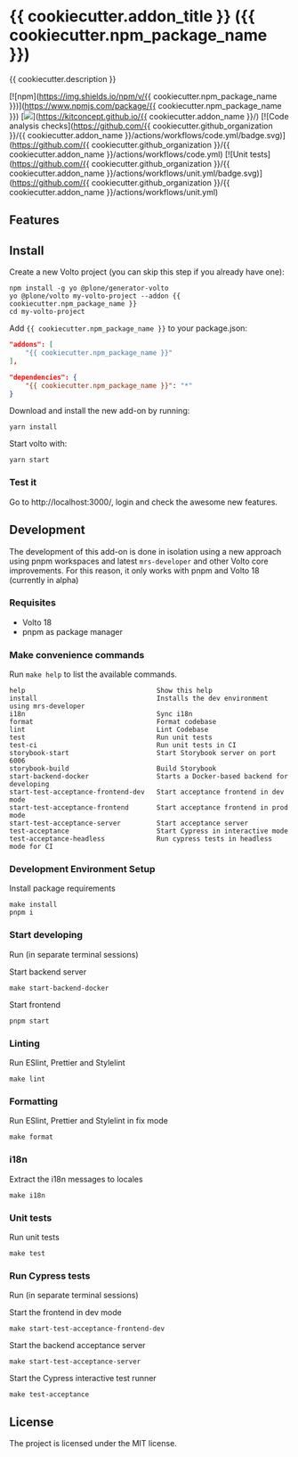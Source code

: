 # {{ cookiecutter.addon_title }} ({{ cookiecutter.npm_package_name }})

{{ cookiecutter.description }}

[![npm](https://img.shields.io/npm/v/{{ cookiecutter.npm_package_name }})](https://www.npmjs.com/package/{{ cookiecutter.npm_package_name }})
[![](https://img.shields.io/badge/-Storybook-ff4785?logo=Storybook&logoColor=white&style=flat-square)](https://kitconcept.github.io/{{ cookiecutter.addon_name }}/)
[![Code analysis checks](https://github.com/{{ cookiecutter.github_organization }}/{{ cookiecutter.addon_name }}/actions/workflows/code.yml/badge.svg)](https://github.com/{{ cookiecutter.github_organization }}/{{ cookiecutter.addon_name }}/actions/workflows/code.yml)
[![Unit tests](https://github.com/{{ cookiecutter.github_organization }}/{{ cookiecutter.addon_name }}/actions/workflows/unit.yml/badge.svg)](https://github.com/{{ cookiecutter.github_organization }}/{{ cookiecutter.addon_name }}/actions/workflows/unit.yml)

## Features

<!-- List your awesome features here -->

## Install

Create a new Volto project (you can skip this step if you already have one):

```
npm install -g yo @plone/generator-volto
yo @plone/volto my-volto-project --addon {{ cookiecutter.npm_package_name }}
cd my-volto-project
```

Add `{{ cookiecutter.npm_package_name }}` to your package.json:

```JSON
"addons": [
    "{{ cookiecutter.npm_package_name }}"
],

"dependencies": {
    "{{ cookiecutter.npm_package_name }}": "*"
}
```

Download and install the new add-on by running:

```
yarn install
```

Start volto with:

```
yarn start
```

### Test it

Go to http://localhost:3000/, login and check the awesome new features.

## Development

The development of this add-on is done in isolation using a new approach using pnpm workspaces and latest `mrs-developer` and other Volto core improvements.
For this reason, it only works with pnpm and Volto 18 (currently in alpha)

### Requisites

- Volto 18
- pnpm as package manager

### Make convenience commands

Run `make help` to list the available commands.

```text
help                                 Show this help
install                              Installs the dev environment using mrs-developer
i18n                                 Sync i18n
format                               Format codebase
lint                                 Lint Codebase
test                                 Run unit tests
test-ci                              Run unit tests in CI
storybook-start                      Start Storybook server on port 6006
storybook-build                      Build Storybook
start-backend-docker                 Starts a Docker-based backend for developing
start-test-acceptance-frontend-dev   Start acceptance frontend in dev mode
start-test-acceptance-frontend       Start acceptance frontend in prod mode
start-test-acceptance-server         Start acceptance server
test-acceptance                      Start Cypress in interactive mode
test-acceptance-headless             Run cypress tests in headless mode for CI
```

### Development Environment Setup

Install package requirements

```shell
make install
pnpm i
```

### Start developing

Run (in separate terminal sessions)

Start backend server

```shell
make start-backend-docker
```

Start frontend

```shell
pnpm start
```

### Linting

Run ESlint, Prettier and Stylelint

```shell
make lint
```

### Formatting

Run ESlint, Prettier and Stylelint in fix mode

```shell
make format
```

### i18n

Extract the i18n messages to locales

```shell
make i18n
```

### Unit tests

Run unit tests

```shell
make test
```

### Run Cypress tests

Run (in separate terminal sessions)

Start the frontend in dev mode

```shell
make start-test-acceptance-frontend-dev
```

Start the backend acceptance server

```shell
make start-test-acceptance-server
```

Start the Cypress interactive test runner

```shell
make test-acceptance
```

## License

The project is licensed under the MIT license.
